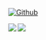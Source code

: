 [![Github](https://img.shields.io/badge/Github-hughnian-181717?style=flat-square&logo=github)](https://github.com/HughNian)

<a href="https://github.com/anuraghazra/github-readme-stats">
  <img align="left" src="https://github-readme-stats.vercel.app/api?username=HughNian&show_icons=true&theme=algolia" />
</a>
<a href="https://github.com/anuraghazra/github-readme-stats">
  <img align="left" src="https://github-readme-stats.vercel.app/api/top-langs/?username=HughNian&theme=algolia" />
</a>
